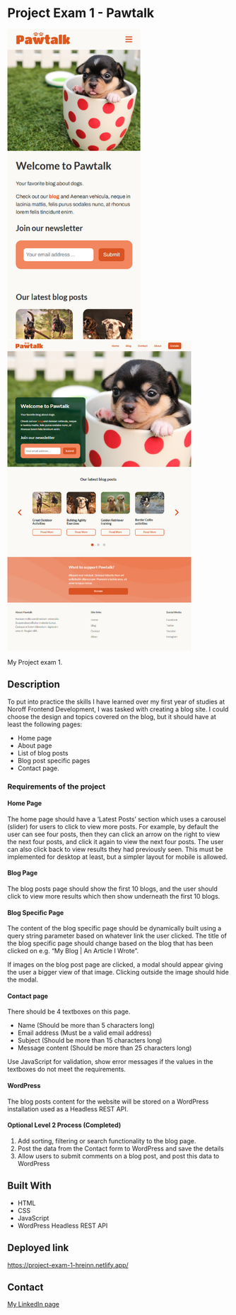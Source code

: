 # Project Exam 1 - Pawtalk

<img src="/img/project-exam-1-readme-mobile.jpg" height="700" alt="Pawtalk Mobile view">
<img src="/img/project-exam-1-readme-desktop.jpg" height="700" alt="Pawtalk Mobile Desktop view">

My Project exam 1.

## Description

To put into practice the skills I have learned over my first year of studies at Noroff Frontend Development,
I was tasked with creating a blog site. I could choose the design and topics covered on the blog, but it should have at
least the following pages:

- Home page
- About page
- List of blog posts
- Blog post specific pages
- Contact page.

### Requirements of the project

#### Home Page

The home page should have a ‘Latest Posts’ section which uses a carousel (slider) for users to click to view more posts.
For example, by default the user can see four posts, then they can click an arrow on the right to view the next four
posts, and click it again to view the next four posts. The user can also click back to view results they had previously
seen. This must be implemented for desktop at least, but a simpler layout for mobile is allowed.

#### Blog Page

The blog posts page should show the first 10 blogs, and the user should click to view more results which then show
underneath the first 10 blogs.

#### Blog Specific Page

The content of the blog specific page should be dynamically built using a query string parameter based on whatever link
the user clicked. The title of the blog specific page should change based on the blog that has been clicked on e.g. “My
Blog | An Article I Wrote”.

If images on the blog post page are clicked, a modal should appear giving the user a bigger view of that image. Clicking
outside the image should hide the modal.

#### Contact page

There should be 4 textboxes on this page.

- Name (Should be more than 5 characters long)
- Email address (Must be a valid email address)
- Subject (Should be more than 15 characters long)
- Message content (Should be more than 25 characters long)

Use JavaScript for validation, show error messages if the values in the textboxes do not meet the requirements.

#### WordPress

The blog posts content for the website will be stored on a WordPress installation used as a Headless REST API.

#### Optional Level 2 Process (Completed)

1. Add sorting, filtering or search functionality to the blog page.
2. Post the data from the Contact form to WordPress and save the details
3. Allow users to submit comments on a blog post, and post this data to WordPress

## Built With

- HTML
- CSS
- JavaScript
- WordPress Headless REST API

## Deployed link

https://project-exam-1-hreinn.netlify.app/

## Contact

[My LinkedIn page](https://www.linkedin.com/in/hreinn-gylfason-b9a48521a/)
